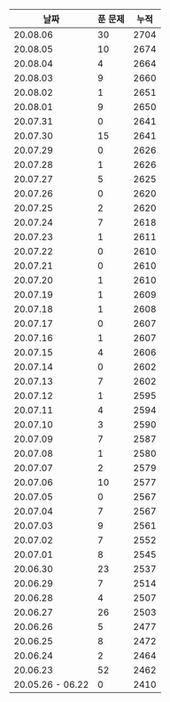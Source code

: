 | 날짜      | 푼 문제 | 누적  |
| -------  | -----  | ---- |
| 20.08.06 | 30     | 2704 |
| 20.08.05 | 10     | 2674 |
| 20.08.04 | 4      | 2664 |
| 20.08.03 | 9      | 2660 |
| 20.08.02 | 1      | 2651 |
| 20.08.01 | 9      | 2650 |
| 20.07.31 | 0      | 2641 |
| 20.07.30 | 15     | 2641 |
| 20.07.29 | 0      | 2626 |
| 20.07.28 | 1      | 2626 |
| 20.07.27 | 5      | 2625 |
| 20.07.26 | 0      | 2620 |
| 20.07.25 | 2      | 2620 |
| 20.07.24 | 7      | 2618 |
| 20.07.23 | 1      | 2611 |
| 20.07.22 | 0      | 2610 |
| 20.07.21 | 0      | 2610 |
| 20.07.20 | 1      | 2610 |
| 20.07.19 | 1      | 2609 |
| 20.07.18 | 1      | 2608 |
| 20.07.17 | 0      | 2607 |
| 20.07.16 | 1      | 2607 |
| 20.07.15 | 4      | 2606 |
| 20.07.14 | 0      | 2602 |
| 20.07.13 | 7      | 2602 |
| 20.07.12 | 1      | 2595 |
| 20.07.11 | 4      | 2594 |
| 20.07.10 | 3      | 2590 |
| 20.07.09 | 7      | 2587 |
| 20.07.08 | 1      | 2580 |
| 20.07.07 | 2      | 2579 |
| 20.07.06 | 10     | 2577 |
| 20.07.05 | 0      | 2567 |
| 20.07.04 | 7      | 2567 |
| 20.07.03 | 9      | 2561 |
| 20.07.02 | 7      | 2552 |
| 20.07.01 | 8      | 2545 |
| 20.06.30 | 23     | 2537 |
| 20.06.29 | 7      | 2514 |
| 20.06.28 | 4      | 2507 |
| 20.06.27 | 26     | 2503 |
| 20.06.26 | 5      | 2477 |
| 20.06.25 | 8      | 2472 |
| 20.06.24 | 2      | 2464 |
| 20.06.23 | 52     | 2462 |
| 20.05.26 - 06.22 | 0      | 2410 |
